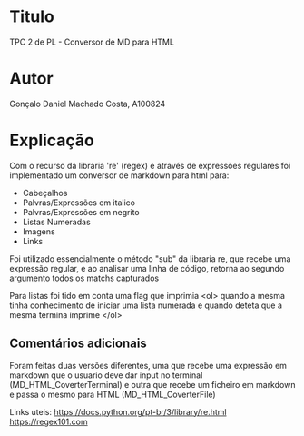 # Titulo

TPC 2 de PL - Conversor de MD para HTML

# Autor

Gonçalo Daniel Machado Costa, A100824


# Explicação

Com o recurso da libraria 're' (regex) e através de expressões regulares foi implementado um conversor de markdown para html para:
- Cabeçalhos
- Palvras/Expressões em italico
- Palvras/Expressões em negrito
- Listas Numeradas
- Imagens
- Links

Foi utilizado essencialmente o método "sub" da libraria re, que recebe uma expressão regular, e ao analisar uma linha de código, retorna ao segundo argumento todos os matchs capturados

Para listas foi tido em conta uma flag que imprimia \<ol> quando a mesma tinha conhecimento de iniciar uma lista numerada e quando deteta que a mesma termina imprime \</ol>


## Comentários adicionais

Foram feitas duas versões diferentes, uma que recebe uma expressão em markdown que o usuario deve dar input no terminal (MD_HTML_CoverterTerminal) e outra que recebe um ficheiro em markdown e passa o mesmo para HTML (MD_HTML_CoverterFile)

Links uteis:
https://docs.python.org/pt-br/3/library/re.html
https://regex101.com



